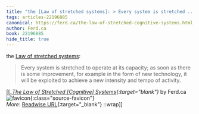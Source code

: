 ```yaml
---
title: "the [Law of stretched systems]: > Every system is stretched ..."
tags: articles-22196885
canonical: https://ferd.ca/the-law-of-stretched-cognitive-systems.html
author: Ferd.ca
book: 22196885
hide_title: true
---
```


the [Law of stretched systems](https://www.researchgate.net/publication/334267822_Steering_the_Reverberations_of_Technology_Change_on_Fields_of_Practice_Laws_that_Govern_Cognitive_Work):

> Every system is stretched to operate at its capacity; as soon as there is some improvement, for example in the form of new technology, it will be exploited to achieve a new intensity and tempo of activity.


[[<cite>_[The Law of Stretched [Cognitive] Systems](https://ferd.ca/the-law-of-stretched-cognitive-systems.html){:target="_blank"}_</cite> by Ferd.ca ![favicon](https://s2.googleusercontent.com/s2/favicons?domain=ferd.ca){:class="source-favicon"}<br>
_More_: [Readwise URL](https://readwise.io/open/437432170){:target="_blank"}
::wrap]]